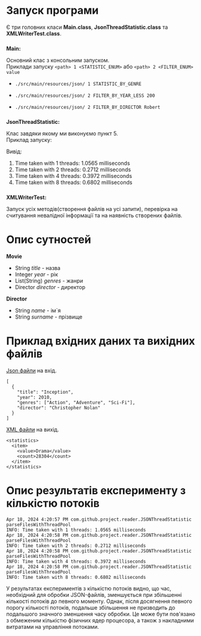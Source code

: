 # Запуск програми
Є три головних класи **Main.class**, **JsonThreadStatistic.class** та **XMLWriterTest.class**.
###
**Main:**

Основний клас з консольним запуском. <br>
Приклади запуску `<path> 1 <STATISTIC_ENUM>` або `<path> 2 <FILTER_ENUM> value`
*     ./src/main/resources/json/ 1 STATISTIC_BY_GENRE
*     ./src/main/resources/json/ 2 FILTER_BY_YEAR_LESS 200
*     ./src/main/resources/json/ 2 FILTER_BY_DIRECTOR Robert
###
**JsonThreadStatistic:**

Клас завдяки якому ми виконуємо пункт 5. <br>
Приклад запуску:

Вивід:
1. Time taken with 1 threads: 1.0565 milliseconds
2. Time taken with 2 threads: 0.2712 milliseconds
3. Time taken with 4 threads: 0.3972 milliseconds
4. Time taken with 8 threads: 0.6802 milliseconds
###
**XMLWriterTest:**

Запуск усіх методів(створення файлів на усі запити), перевірка на считування невалідної інформації та на наявність створених файлів.

# Опис сутностей
**Movie**
* String *title* - назва
* Integer *year* - рік
* List(String) *genres* - жанри
* Director *director* - директор

**Director**
* String *name* - ім`я
* String *surname* - прізвище

# Приклад вхідних даних та вихідних файлів
[Json файли](src/main/resources/json) на вхід.
```
[
  {
    "title": "Inception",
    "year": 2010,
    "genres": ["Action", "Adventure", "Sci-Fi"],
    "director": "Christopher Nolan"
  }
]
```
[XML файли](src/main/resources/xml) на вихід.
```
<statistics>
  <item>
    <value>Drama</value>
    <count>28304</count>
  </item>
</statistics>
```
# Опис результатів експерименту з кількістю потоків
```
Apr 18, 2024 4:20:57 PM com.github.project.reader.JSONThreadStatistic parseFilesWithThreadPool
INFO: Time taken with 1 threads: 1.0565 milliseconds
Apr 18, 2024 4:20:58 PM com.github.project.reader.JSONThreadStatistic parseFilesWithThreadPool
INFO: Time taken with 2 threads: 0.2712 milliseconds
Apr 18, 2024 4:20:58 PM com.github.project.reader.JSONThreadStatistic parseFilesWithThreadPool
INFO: Time taken with 4 threads: 0.3972 milliseconds
Apr 18, 2024 4:20:58 PM com.github.project.reader.JSONThreadStatistic parseFilesWithThreadPool
INFO: Time taken with 8 threads: 0.6802 milliseconds
```
У результатах експериментів з кількістю потоків видно, що час, необхідний для обробки JSON-файлів, зменшується при збільшенні кількості потоків до певного моменту. 
Однак, після досягнення певного порогу кількості потоків, подальше збільшення не призводить до подальшого значного зменшення часу обробки. 
Це може бути пов'язано з обмеженим кількістю фізичних ядер процесора, а також з накладними витратами на управління потоками.

